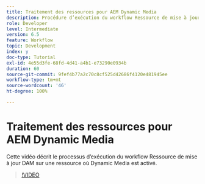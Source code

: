 ```yaml
---
title: Traitement des ressources pour AEM Dynamic Media
description: Procédure d’exécution du workflow Ressource de mise à jour DAM sur une ressource où Dynamic Media est activé.
role: Developer
level: Intermediate
version: 6.5
feature: Workflow
topic: Development
index: y
doc-type: Tutorial
exl-id: 4e55d3fe-68fd-4d41-a4b1-e73290e0934b
duration: 60
source-git-commit: 9fef4b77a2c70c8cf525d42686f4120e481945ee
workflow-type: tm+mt
source-wordcount: '46'
ht-degree: 100%

---
```


# Traitement des ressources pour AEM Dynamic Media

Cette vidéo décrit le processus d’exécution du workflow Ressource de mise à jour DAM sur une ressource où Dynamic Media est activé.

>[!VIDEO](https://video.tv.adobe.com/v/335456?quality=12&learn=on)
